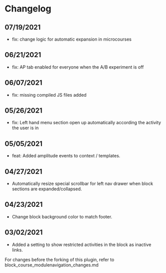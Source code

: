# Changelog

## 07/19/2021
- fix: change logic for automatic expansion in microcourses

## 06/21/2021
- fix: AP tab enabled for everyone when the A/B experiment is off
## 06/07/2021
- fix: missing compiled JS files added

## 05/26/2021
- fix: Left hand menu section open up automatically according the activity the user is in

## 05/05/2021
- feat: Added amplitude events to context / templates.

## 04/27/2021
- Automatically resize special scrollbar for left nav drawer when block sections
  are expanded/collapsed.

## 04/23/2021
- Change block background color to match footer.

## 03/02/2021
- Added a setting to show restricted activities in the block as inactive links.

For changes before the forking of this plugin, refer to block_course_modulenavigation_changes.md
